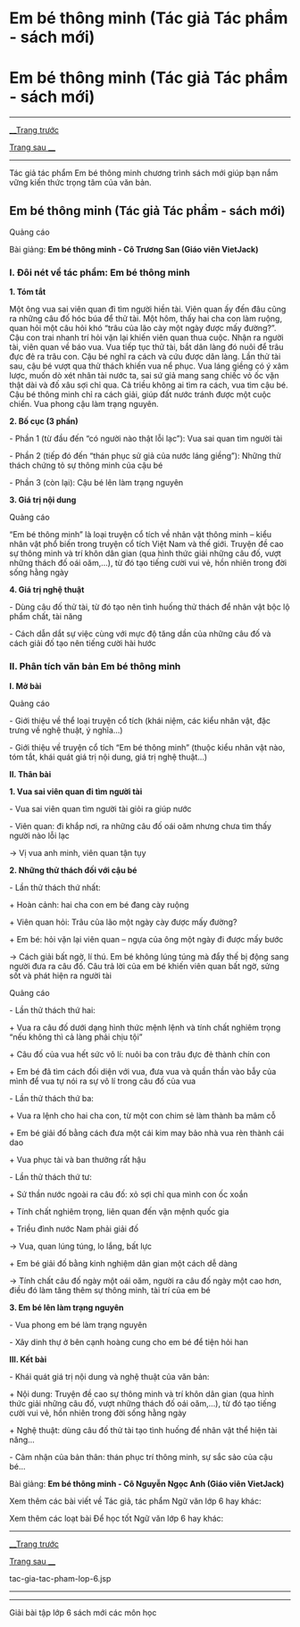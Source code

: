 # Em bé thông minh (Tác giả Tác phẩm - sách mới)

# Em bé thông minh (Tác giả Tác phẩm - sách mới)

* * *

[__Trang trước](https://vietjack.com/ngu-van-6/tac-gia-tac-pham-lop-6.jsp)

[Trang sau __](https://vietjack.com/ngu-van-6/tac-gia-tac-pham-lop-6.jsp)

* * *

Tác giả tác phẩm Em bé thông minh chương trình sách mới giúp bạn nắm vững kiến thức trọng tâm của văn bản.

## Em bé thông minh (Tác giả Tác phẩm - sách mới)

Quảng cáo

Bài giảng: **Em bé thông minh - Cô Trương San (Giáo viên VietJack)**

### I. Đôi nét về tác phẩm: Em bé thông minh 

**1\. Tóm tắt**

Một ông vua sai viên quan đi tìm người hiền tài. Viên quan ấy đến đâu cũng ra những câu đố hóc búa để thử tài. Một hôm, thấy hai cha con làm ruộng, quan hỏi một câu hỏi khó “trâu của lão cày một ngày được mấy đường?”. Cậu con trai nhanh trí hỏi vặn lại khiến viên quan thua cuộc. Nhận ra người tài, viên quan về báo vua. Vua tiếp tục thử tài, bắt dân làng đó nuôi để trâu đực đẻ ra trâu con. Cậu bé nghĩ ra cách và cứu được dân làng. Lần thử tài sau, cậu bé vượt qua thử thách khiến vua nể phục. Vua láng giềng có ý xâm lược, muốn dò xét nhân tài nước ta, sai sứ giả mang sang chiếc vỏ ốc vặn thật dài và đố xâu sợi chỉ qua. Cả triều không ai tìm ra cách, vua tìm cậu bé. Cậu bé thông minh chỉ ra cách giải, giúp đất nước tránh được một cuộc chiến. Vua phong cậu làm trạng nguyên.

**2\. Bố cục (3 phần)**

\- Phần 1 (từ đầu đến “có người nào thật lỗi lạc”): Vua sai quan tìm người tài

\- Phần 2 (tiếp đó đến “thán phục sử giả của nước láng giềng”): Những thử thách chứng tỏ sự thông minh của cậu bé

\- Phần 3 (còn lại): Cậu bé lên làm trạng nguyên

**3\. Giá trị nội dung**

Quảng cáo

“Em bé thông minh” là loại truyện cổ tích về nhân vật thông minh – kiểu nhân vật phổ biến trong truyện cổ tích Việt Nam và thế giới. Truyện đề cao sự thông minh và trí khôn dân gian (qua hình thức giải những câu đố, vượt những thách đố oái oăm,…), từ đó tạo tiếng cười vui vẻ, hồn nhiên trong đời sống hằng ngày

**4\. Giá trị nghệ thuật**

\- Dùng câu đố thử tài, từ đó tạo nên tình huống thử thách để nhân vật bộc lộ phẩm chất, tài năng

\- Cách dẫn dắt sự việc cùng với mực độ tăng dần của những câu đố và cách giải đố tạo nên tiếng cười hài hước

### II. Phân tích văn bản Em bé thông minh

**I. Mở bài**

Quảng cáo

\- Giới thiệu về thể loại truyện cổ tích (khái niệm, các kiểu nhân vật, đặc trưng về nghệ thuật, ý nghĩa…)

\- Giới thiệu về truyện cổ tích “Em bé thông minh” (thuộc kiểu nhân vật nào, tóm tắt, khái quát giá trị nội dung, giá trị nghệ thuật…)

**II. Thân bài**

**1\. Vua sai viên quan đi tìm người tài**

\- Vua sai viên quan tìm người tài giỏi ra giúp nước

\- Viên quan: đi khắp nơi, ra những câu đố oái oăm nhưng chưa tìm thấy người nào lỗi lạc

→ Vị vua anh minh, viên quan tận tụy

**2\. Những thử thách đối với cậu bé**

\- Lần thử thách thứ nhất:

\+ Hoàn cảnh: hai cha con em bé đang cày ruộng

\+ Viên quan hỏi: Trâu của lão một ngày cày được mấy đường?

\+ Em bé: hỏi vặn lại viên quan – ngựa của ông một ngày đi được mấy bước

→ Cách giải bất ngờ, lí thú. Em bé không lúng túng mà đẩy thế bị động sang người đưa ra câu đố. Câu trả lời của em bé khiến viên quan bất ngờ, sửng sốt và phát hiện ra người tài

Quảng cáo

\- Lần thử thách thứ hai:

\+ Vua ra câu đố dưới dạng hình thức mệnh lệnh và tính chất nghiêm trọng “nếu không thì cả làng phải chịu tội”

\+ Câu đố của vua hết sức vô lí: nuôi ba con trâu đực đẻ thành chín con

\+ Em bé đã tìm cách đối diện với vua, đưa vua và quần thần vào bẫy của mình để vua tự nói ra sự vô lí trong câu đố của vua

\- Lần thử thách thứ ba:

\+ Vua ra lệnh cho hai cha con, từ một con chim sẻ làm thành ba mâm cỗ

\+ Em bé giải đố bằng cách đưa một cái kim may bảo nhà vua rèn thành cái dao

\+ Vua phục tài và ban thưởng rất hậu

\- Lần thử thách thứ tư:

\+ Sứ thần nước ngoài ra câu đố: xỏ sợi chỉ qua mình con ốc xoắn

\+ Tính chất nghiêm trọng, liên quan đến vận mệnh quốc gia

\+ Triều đình nước Nam phải giải đố

→ Vua, quan lúng túng, lo lắng, bất lực

\+ Em bé giải đố bằng kinh nghiệm dân gian một cách dễ dàng

→ Tính chất câu đố ngày một oái oăm, người ra câu đố ngày một cao hơn, điều đó làm tăng thêm sự thông minh, tài trí của em bé

**3\. Em bé lên làm trạng nguyên**

\- Vua phong em bé làm trạng nguyên

\- Xây dinh thự ở bên cạnh hoàng cung cho em bé để tiện hỏi han

**III. Kết bài**

\- Khái quát giá trị nội dung và nghệ thuật của văn bản:

\+ Nội dung: Truyện đề cao sự thông minh và trí khôn dân gian (qua hình thức giải những câu đố, vượt những thách đố oái oăm,…), từ đó tạo tiếng cười vui vẻ, hồn nhiên trong đời sống hằng ngày

\+ Nghệ thuật: dùng câu đố thử tài tạo tình huống để nhân vật thể hiện tài năng…

\- Cảm nhận của bản thân: thán phục trí thông minh, sự sắc sảo của cậu bé…

Bài giảng: **Em bé thông minh - Cô Nguyễn Ngọc Anh (Giáo viên VietJack)**

Xem thêm các bài viết về Tác giả, tác phẩm Ngữ văn lớp 6 hay khác:

Xem thêm các loạt bài Để học tốt Ngữ văn lớp 6 hay khác:

* * *

[__Trang trước](https://vietjack.com/ngu-van-6/tac-gia-tac-pham-lop-6.jsp)

[Trang sau __](https://vietjack.com/ngu-van-6/tac-gia-tac-pham-lop-6.jsp)

tac-gia-tac-pham-lop-6.jsp

* * *

* * *

Giải bài tập lớp 6 sách mới các môn học
